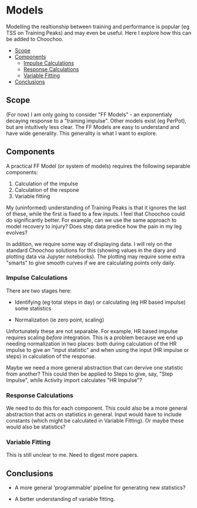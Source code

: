 
# Models

Modelling the realtionship between training and performance is popular
(eg TSS on Training Peaks) and may even be useful.  Here I explore how
this can be added to Choochoo.

* [Scope](#scope)
* [Components](#components)
  * [Impulse Calculations](#impulse-calculations)
  * [Response Calculations](#response-calculations)
  * [Variable Fitting](#variable-fitting)
* [Conclusions](#conclusions)

## Scope

(For now) I am only going to consider "FF Models" - an exponentialy
decaying response to a "training impulse".  Other models exist (eg
PerPot), but are intuitively less clear.  The FF Models are easy to
understand and have wide generality.  This generality is what I want
to explore.

## Components

A practical FF Model (or system of models) requires the following
separable components:

1. Calculation of the impulse
2. Calculation of the respone
3. Variable fitting

My (uninformed) understanding of Training Peaks is that it ignores the
last of these, while the first is fixed to a few inputs.  I feel that
Choochoo could do significantly better.  For example, can we use the
same approach to model recovery to injury?  Does step data predice how
the pain in my leg evolves?

In addition, we require some way of displaying data.  I will rely on
the standard Choochoo solutions for this (showing values in the diary
and plotting data via Jupyter notebooks).  The plotting may require
some extra "smarts" to give smooth curves if we are calculating points
only daily.

### Impulse Calculations

There are two stages here:

* Identifying (eg total steps in day) or calculating (eg HR based
  impulse) some statistics

* Normalization (ie zero point, scaling)

Unfortunately these are not separable.  For example, HR based impulse
requires scaling *before* integration.  This is a problem because we
end up needing normalization in two places: both during calculation of
the HR impulse to give an "input statistic" and when using the input
(HR impulse or steps) in calculation of the response.

Maybe we need a more general abstraction that can dervive one
statistic from another?  This could then be applied to Steps to give,
say, "Step Impulse", while Activity import calculates "HR Impulse"?

### Response Calculations

We need to do this for each component.  This could also be a more
general abstraction that acts on statistics in general.  Input would
have to include constants (which might be calculated in Variable
Fitting).  Or maybe these would also be statistics?

### Variable Fitting

This is still unclear to me.  Need to digest more papers.

## Conclusions

* A more general 'programmable' pipeline for generating new statistics?

* A better understanding of variable fitting.
